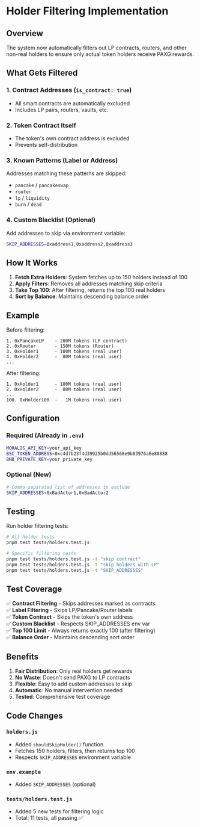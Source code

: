 # Holder Filtering Implementation

## Overview

The system now automatically filters out LP contracts, routers, and other non-real holders to ensure only actual token holders receive PAXG rewards.

## What Gets Filtered

### 1. **Contract Addresses** (`is_contract: true`)

- All smart contracts are automatically excluded
- Includes LP pairs, routers, vaults, etc.

### 2. **Token Contract Itself**

- The token's own contract address is excluded
- Prevents self-distribution

### 3. **Known Patterns (Label or Address)**

Addresses matching these patterns are skipped:

- `pancake` / `pancakeswap`
- `router`
- `lp` / `liquidity`
- `burn` / `dead`

### 4. **Custom Blacklist** (Optional)

Add addresses to skip via environment variable:

```bash
SKIP_ADDRESSES=0xaddress1,0xaddress2,0xaddress3
```

## How It Works

1. **Fetch Extra Holders**: System fetches up to 150 holders instead of 100
2. **Apply Filters**: Removes all addresses matching skip criteria
3. **Take Top 100**: After filtering, returns the top 100 real holders
4. **Sort by Balance**: Maintains descending balance order

## Example

Before filtering:

```
1. 0xPancakeLP    - 200M tokens (LP contract)
2. 0xRouter       - 150M tokens (Router)
3. 0xHolder1      - 100M tokens (real user)
4. 0xHolder2      -  80M tokens (real user)
...
```

After filtering:

```
1. 0xHolder1      - 100M tokens (real user)
2. 0xHolder2      -  80M tokens (real user)
...
100. 0xHolder100  -   1M tokens (real user)
```

## Configuration

### Required (Already in `.env`)

```bash
MORALIS_API_KEY=your_api_key
BSC_TOKEN_ADDRESS=0xc4d7b23f4d39925b0dd56568e9b83976a6e88888
BNB_PRIVATE_KEY=your_private_key
```

### Optional (New)

```bash
# Comma-separated list of addresses to exclude
SKIP_ADDRESSES=0xBadActor1,0xBadActor2
```

## Testing

Run holder filtering tests:

```bash
# All holder tests
pnpm test tests/holders.test.js

# Specific filtering tests
pnpm test tests/holders.test.js -t "skip contract"
pnpm test tests/holders.test.js -t "skip holders with LP"
pnpm test tests/holders.test.js -t "SKIP_ADDRESSES"
```

## Test Coverage

✅ **Contract Filtering** - Skips addresses marked as contracts  
✅ **Label Filtering** - Skips LP/Pancake/Router labels  
✅ **Token Contract** - Skips the token's own address  
✅ **Custom Blacklist** - Respects SKIP_ADDRESSES env var  
✅ **Top 100 Limit** - Always returns exactly 100 (after filtering)  
✅ **Balance Order** - Maintains descending sort order

## Benefits

1. **Fair Distribution**: Only real holders get rewards
2. **No Waste**: Doesn't send PAXG to LP contracts
3. **Flexible**: Easy to add custom addresses to skip
4. **Automatic**: No manual intervention needed
5. **Tested**: Comprehensive test coverage

## Code Changes

### `holders.js`

- Added `shouldSkipHolder()` function
- Fetches 150 holders, filters, then returns top 100
- Respects `SKIP_ADDRESSES` environment variable

### `env.example`

- Added `SKIP_ADDRESSES` (optional)

### `tests/holders.test.js`

- Added 5 new tests for filtering logic
- Total: 11 tests, all passing ✅
